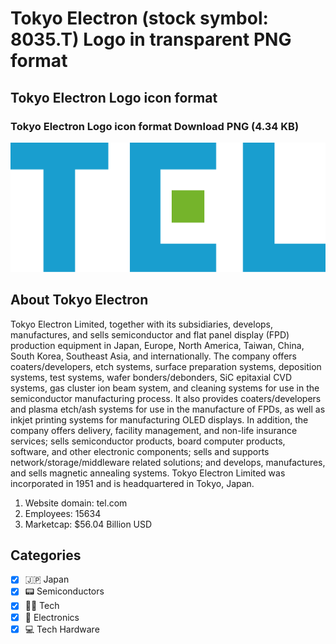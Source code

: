 # Tokyo Electron (stock symbol: 8035.T) Logo in transparent PNG format

## Tokyo Electron Logo icon format

### Tokyo Electron Logo icon format Download PNG (4.34 KB)

![Tokyo Electron Logo icon format Download PNG (4.34 KB)](/img/orig/8035.T-35274dbe.png)

## About Tokyo Electron

Tokyo Electron Limited, together with its subsidiaries, develops, manufactures, and sells semiconductor and flat panel display (FPD) production equipment in Japan, Europe, North America, Taiwan, China, South Korea, Southeast Asia, and internationally. The company offers coaters/developers, etch systems, surface preparation systems, deposition systems, test systems, wafer bonders/debonders, SiC epitaxial CVD systems, gas cluster ion beam system, and cleaning systems for use in the semiconductor manufacturing process. It also provides coaters/developers and plasma etch/ash systems for use in the manufacture of FPDs, as well as inkjet printing systems for manufacturing OLED displays. In addition, the company offers delivery, facility management, and non-life insurance services; sells semiconductor products, board computer products, software, and other electronic components; sells and supports network/storage/middleware related solutions; and develops, manufactures, and sells magnetic annealing systems. Tokyo Electron Limited was incorporated in 1951 and is headquartered in Tokyo, Japan.

1. Website domain: tel.com
2. Employees: 15634
3. Marketcap: $56.04 Billion USD


## Categories
- [x] 🇯🇵 Japan
- [x] 📟 Semiconductors
- [x] 👩‍💻 Tech
- [x] 🔌 Electronics
- [x] 💻 Tech Hardware

